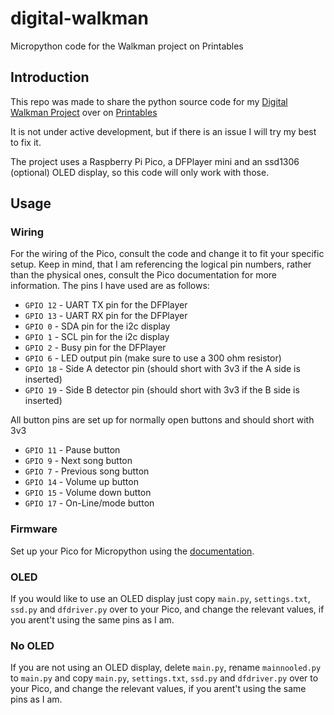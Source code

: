 # digital-walkman
Micropython code for the Walkman project on Printables

## Introduction
This repo was made to share the python source code for my [Digital Walkman Project]("https://www.printables.com/model/866022-walkman-inspired-mp3-player") over on [Printables]("www.printables.com")

It is not under active development, but if there is an issue I will try my best to fix it.

The project uses a Raspberry Pi Pico, a DFPlayer mini and an ssd1306 (optional) OLED display, so this code will only work with those.

## Usage

### Wiring
For the wiring of the Pico, consult the code and change it to fit your specific setup. Keep in mind, that I am referencing the logical pin numbers, rather than the physical ones, consult the Pico documentation for more information. The pins I have used are as follows:

- ```GPIO 12``` - UART TX pin for the DFPlayer
- ```GPIO 13``` - UART RX pin for the DFPlayer
- ```GPIO 0``` - SDA pin for the i2c display
- ```GPIO 1``` - SCL pin for the i2c display
- ```GPIO 2``` - Busy pin for the DFPlayer
- ```GPIO 6``` - LED output pin (make sure to use a 300 ohm resistor)
- ```GPIO 18``` - Side A detector pin (should short with 3v3 if the A side is inserted)
- ```GPIO 19``` - Side B detector pin (should short with 3v3 if the B side is inserted)

All button pins are set up for normally open buttons and should short with 3v3
- ```GPIO 11``` - Pause button
- ```GPIO 9``` - Next song button
- ```GPIO 7``` - Previous song button
- ```GPIO 14``` - Volume up button
- ```GPIO 15``` - Volume down button
- ```GPIO 17``` - On-Line/mode button

### Firmware
Set up your Pico for Micropython using the [documentation]("www.micropython.org/download").

### OLED
If you would like to use an OLED display just copy `main.py`, `settings.txt`, `ssd.py` and `dfdriver.py` over to your Pico, and change the relevant values, if you arent't using the same pins as I am.

### No OLED
If you are not using an OLED display, delete `main.py`, rename `mainnooled.py` to `main.py` and copy `main.py`, `settings.txt`, `ssd.py` and `dfdriver.py` over to your Pico, and change the relevant values, if you arent't using the same pins as I am.